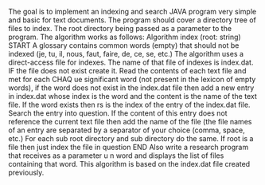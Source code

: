 The goal is to implement an indexing and search JAVA program very
simple and basic for text documents. The program should cover a
directory tree of files to index. The root directory
being passed as a parameter to the program. The algorithm works as follows:
Algorithm index (root: string)
START
A glossary contains common words (empty) that should not be indexed (je, tu, il, nous, faut,
faire, de, ce, se, etc.)
The algorithm uses a direct-access file for indexes. The name of that file
of indexes is index.dat.
IF the file does not exist create it.
Read the contents of each text file and met for each
CHAQ ue significant word (not
present in the lexicon of empty words), if the word does not exist in the index.dat file
then add a new entry in index.dat whose index is the word and the content
is the name of the text file.
If the word exists then
rs is the index of the entry of the index.dat file. Search the entry into
question. If the content of this entry does not reference the current text file then
add the name of the file (the file names of an entry are separated by a separator
of your choice (comma, space, etc.)
For each sub root directory and sub directory do the same.
If root is a file then just index the file in question
END
Also write a research program that receives as a parameter
u n word and displays
the list of files containing that word. This algorithm is based on the index.dat file created
previously.
